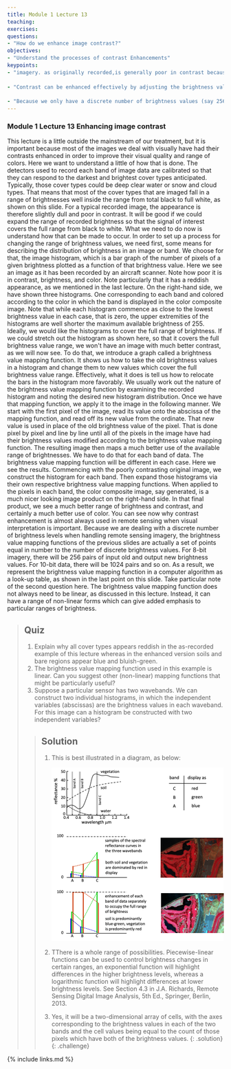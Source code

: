 ```yaml
---
title: Module 1 Lecture 13 
teaching: 
exercises: 
questions:
- "How do we enhance image contrast?"
objectives:
- "Understand the processes of contrast Enhancements"
keypoints:
- "imagery. as originally recorded,is generally poor in contrast because It 0doesn't use the available brightness range."

- "Contrast can be enhanced effectively by adjusting the brightness value of each pixel according to a brightness value mapping function."

- "Because we only have a discrete number of brightness values (say 256, 512, etc), set by the radiometric resolution of the sensor, the brightness value mapping function is often implemented  in the form of a look-up table."
---
```



### Module 1 Lecture 13 Enhancing image contrast

This lecture is a little outside the mainstream of our treatment, but it is important because most of the images we deal with visually have had their contrasts enhanced in order to improve their visual quality and range of colors. Here we want to understand a little of how that is done. The detectors used to record each band of image data are calibrated so that they can respond to the darkest and brightest cover types anticipated. Typically, those cover types could be deep clear water or snow and cloud types. That means that most of the cover types that are imaged fall in a range of brightnesses well inside the range from total black to full white, as shown on this slide. For a typical recorded image, the appearance is therefore slightly dull and poor in contrast. It will be good if we could expand the range of recorded brightness so that the signal of interest covers the full range from black to white. What we need to do now is understand how that can be made to occur. In order to set up a process for changing the range of brightness values, we need first, some means for describing the distribution of brightness in an image or band. We choose for that, the image histogram, which is a bar graph of the number of pixels of a given brightness plotted as a function of that brightness value. Here we see an image as it has been recorded by an aircraft scanner. Note how poor it is in contrast, brightness, and color. Note particularly that it has a reddish appearance, as we mentioned in the last lecture. On the right-hand side, we have shown three histograms. One corresponding to each band and colored according to the color in which the band is displayed in the color composite image. Note that while each histogram commence as close to the lowest brightness value in each case, that is zero, the upper extremities of the histograms are well shorter the maximum available brightness of 255. Ideally, we would like the histograms to cover the full range of brightness. If we could stretch out the histogram as shown here, so that it covers the full brightness value range, we won't have an image with much better contrast, as we will now see. To do that, we introduce a graph called a brightness value mapping function. It shows us how to take the old brightness values in a histogram and change them to new values which cover the full brightness value range. Effectively, what it does is tell us how to relocate the bars in the histogram more favorably. We usually work out the nature of the brightness value mapping function by examining the recorded histogram and noting the desired new histogram distribution. Once we have that mapping function, we apply it to the image in the following manner. We start with the first pixel of the image, read its value onto the abscissa of the mapping function, and read off its new value from the ordinate. That new value is used in place of the old brightness value of the pixel. That is done pixel by pixel and line by line until all of the pixels in the image have had their brightness values modified according to the brightness value mapping function. The resulting image then maps a much better use of the available range of brightnesses. We have to do that for each band of data. The brightness value mapping function will be different in each case. Here we see the results. Commencing with the poorly contrasting original image, we construct the histogram for each band. Then expand those histograms via their own respective brightness value mapping functions. When applied to the pixels in each band, the color composite image, say generated, is a much nicer looking image product on the right-hand side. In that final product, we see a much better range of brightness and contrast, and certainly a much better use of color. You can see now why contrast enhancement is almost always used in remote sensing when visual interpretation is important. Because we are dealing with a discrete number of brightness levels when handling remote sensing imagery, the brightness value mapping functions of the previous slides are actually a set of points equal in number to the number of discrete brightness values. For 8-bit imagery, there will be 256 pairs of input old and output new brightness values. For 10-bit data, there will be 1024 pairs and so on. As a result, we represent the brightness value mapping function in a computer algorithm as a look-up table, as shown in the last point on this slide. Take particular note of the second question here. The brightness value mapping function does not always need to be linear, as discussed in this lecture. Instead, it can have a range of non-linear forms which can give added emphasis to particular ranges of brightness.

> ## Quiz
>
> 1. Explain why all cover types appears reddish in the as-recorded example of this lecture whereas in the enhanced version soils and bare regions appear blue and bluish-green.
> 2. The brightness value mapping function used in this example is linear.  Can you suggest other (non-linear) mapping functions that might be particularly useful?
> 3. Suppose a particular sensor has two wavebands.  We can construct two individual histograms, in which the independent variables (abscissas) are the brightness values in each waveband.  For this image can a histogram be constructed with two independent variables?
>
> > ## Solution
> >
> > 1. This is best illustrated in a diagram, as below:
> >
> >    ![EOL-quiz-answers-module-1](..\fig\Lec_13\Quiz\EOL-quiz-answers-module-1.png)
> >
> > 2. TThere is a whole range of possibilities.  Piecewise-linear functions can be used to control brightness changes in certain ranges, an exponential function will highlight differences in the higher brightness levels, whereas a logarithmic function will highlight differences at lower brightness levels.  See Section 4.3 in J.A. Richards, Remote Sensing Digital Image Analysis, 5th Ed., Springer, Berlin, 2013.
> >
> > 3. Yes, it will be a two-dimensional array of cells, with the axes corresponding to the brightness values in each of the two bands and the cell values being equal to the count of those pixels which have both of the brightness values.
>  {: .solution}
{: .challenge}

{% include links.md %}